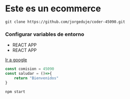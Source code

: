 # Este es un ecommerce

```
git clone https://github.com/jorgeduje/coder-45090.git
```

### Configurar variables de entorno
- REACT APP
- REACT APP


[Ir a google](https://www.google.com.ar/)

```javascript
const comision = 45090
const saludar = ()=>{
    return "Bienvenidos"
}
```

`npm start`